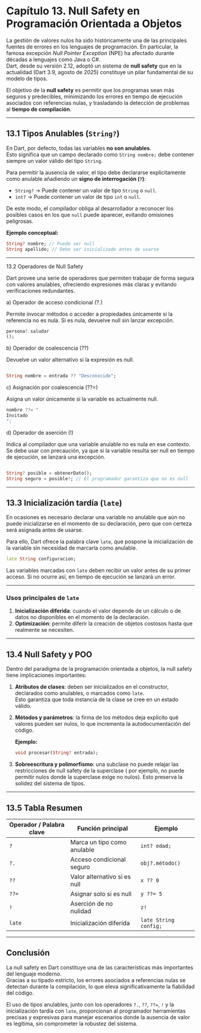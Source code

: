 # Capítulo 13. Null Safety en Programación Orientada a Objetos

La gestión de valores nulos ha sido históricamente una de las principales fuentes de errores en los lenguajes de
programación. En particular, la famosa excepción *Null Pointer Exception* (NPE) ha afectado durante décadas a lenguajes
como Java o C#.  
Dart, desde su versión 2.12, adoptó un sistema de **null safety** que en la actualidad (Dart 3.9, agosto de 2025)
constituye un pilar fundamental de su modelo de tipos.

El objetivo de la **null safety** es permitir que los programas sean más seguros y predecibles, minimizando los errores
en tiempo de ejecución asociados con referencias nulas, y trasladando la detección de problemas al **tiempo de
compilación**.

---

## 13.1 Tipos Anulables (`String?`)

En Dart, por defecto, todas las variables **no son anulables**.  
Esto significa que un campo declarado como `String nombre;` debe contener siempre un valor válido del tipo `String`.

Para permitir la ausencia de valor, el tipo debe declararse explícitamente como anulable añadiendo un **signo de
interrogación (`?`)**:

- `String?` → Puede contener un valor de tipo `String` o `null`.
- `int?` → Puede contener un valor de tipo `int` o `null`.

De este modo, el compilador obliga al desarrollador a reconocer los posibles casos en los que `null` puede aparecer,
evitando omisiones peligrosas.

**Ejemplo conceptual:**

```dart
String? nombre; // Puede ser null
String apellido; // Debe ser inicializado antes de usarse
```

---

13.2 Operadores de Null Safety

Dart provee una serie de operadores que permiten trabajar de forma segura con valores anulables, ofreciendo expresiones
más claras y evitando verificaciones redundantes.

a) Operador de acceso condicional (?.)

Permite invocar métodos o acceder a propiedades únicamente si la referencia no es nula.
Si es nula, devuelve null sin lanzar excepción.

```dart
persona?.saludar
();
```

b) Operador de coalescencia (??)

Devuelve un valor alternativo si la expresión es null.

```dart

String nombre = entrada ?? "Desconocido";
```

c) Asignación por coalescencia (??=)

Asigna un valor únicamente si la variable es actualmente null.

```dart
nombre ??= "
Invitado
";
```

d) Operador de aserción (!)

Indica al compilador que una variable anulable no es nula en ese contexto.
Se debe usar con precaución, ya que si la variable resulta ser null en tiempo de ejecución, se lanzará una excepción.

```dart

String? posible = obtenerDato();
String seguro = posible!; // El programador garantiza que no es null
```

---

## 13.3 Inicialización tardía (`late`)

En ocasiones es necesario declarar una variable no anulable que aún no puede inicializarse en el momento de su
declaración, pero que con certeza será asignada antes de usarse.

Para ello, Dart ofrece la palabra clave `late`, que pospone la inicialización de la variable sin necesidad de marcarla
como anulable.

```dart
late String configuracion;
```

Las variables marcadas con `late` deben recibir un valor antes de su primer acceso. Si no ocurre así, en tiempo de
ejecución se lanzará un error.

---

### Usos principales de `late`

1. **Inicialización diferida**: cuando el valor depende de un cálculo o de datos no disponibles en el momento de la
   declaración.
2. **Optimización**: permite diferir la creación de objetos costosos hasta que realmente se necesiten.

---

## 13.4 Null Safety y POO

Dentro del paradigma de la programación orientada a objetos, la null safety tiene implicaciones importantes:

1. **Atributos de clases**: deben ser inicializados en el constructor, declarados como anulables, o marcados como
   `late`.  
   Esto garantiza que toda instancia de la clase se cree en un estado válido.
2. **Métodos y parámetros**: la firma de los métodos deja explícito qué valores pueden ser nulos, lo que incrementa la
   autodocumentación del código.

   **Ejemplo:**
    ```dart
    void procesar(String? entrada);
    ```
3. **Sobreescritura y polimorfismo**: una subclase no puede relajar las restricciones de null safety de la superclase (
   por ejemplo, no puede permitir nulos donde la superclase exige no nulos). Esto preserva la solidez del sistema de
   tipos.

---

## 13.5 Tabla Resumen

| Operador / Palabra clave | Función principal            | Ejemplo               |
|--------------------------|------------------------------|-----------------------|
| `?`                      | Marca un tipo como anulable  | `int? edad;`          |
| `?.`                     | Acceso condicional seguro    | `obj?.método()`       |
| `??`                     | Valor alternativo si es null | `x ?? 0`              |
| `??=`                    | Asignar solo si es null      | `y ??= 5`             |
| `!`                      | Aserción de no nulidad       | `z!`                  |
| `late`                   | Inicialización diferida      | `late String config;` |

---

## Conclusión

La null safety en Dart constituye una de las características más importantes del lenguaje moderno.  
Gracias a su tipado estricto, los errores asociados a referencias nulas se detectan durante la compilación, lo que eleva
significativamente la fiabilidad del código.

El uso de tipos anulables, junto con los operadores `?.`, `??`, `??=`, `!` y la inicialización tardía con `late`,
proporcionan al programador herramientas precisas y expresivas para manejar escenarios donde la ausencia de valor es
legítima, sin comprometer la robustez del sistema.